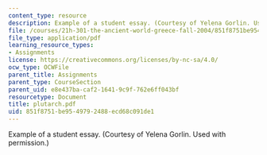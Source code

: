 ```yaml
---
content_type: resource
description: Example of a student essay. (Courtesy of Yelena Gorlin. Used with permission.)
file: /courses/21h-301-the-ancient-world-greece-fall-2004/851f8751be9549792488ecd68c091de1_plutarch.pdf
file_type: application/pdf
learning_resource_types:
- Assignments
license: https://creativecommons.org/licenses/by-nc-sa/4.0/
ocw_type: OCWFile
parent_title: Assignments
parent_type: CourseSection
parent_uid: e8e437ba-caf2-1641-9c9f-762e6ff043bf
resourcetype: Document
title: plutarch.pdf
uid: 851f8751-be95-4979-2488-ecd68c091de1
---
```

Example of a student essay. (Courtesy of Yelena Gorlin. Used with permission.)